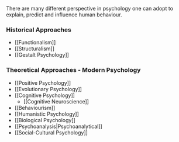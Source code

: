 There are many different perspective in psychology one can adopt to explain, predict and influence human behaviour. 

### Historical Approaches
* [[Functionalism]]
* [[Structuralism]]
* [[Gestalt Psychology]]

### Theoretical Approaches - Modern Psychology
* [[Positive Psychology]]
* [[Evolutionary Psychology]]
* [[Cognitive Psychology]]
	* [[Cognitive Neuroscience]]
* [[Behaviourism]]
* [[Humanistic Psychology]]
* [[Biological Psychology]]
* [[Psychoanalysis|Psychoanalytical]]
* [[Social-Cultural Psychology]]

